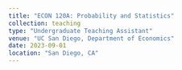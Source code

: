 ```yaml
---
title: "ECON 120A: Probability and Statistics"
collection: teaching
type: "Undergraduate Teaching Assistant"
venue: "UC San Diego, Department of Economics"
date: 2023-09-01
location: "San Diego, CA"
---
```





